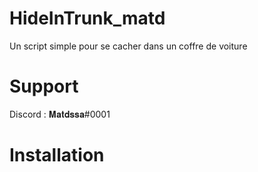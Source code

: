 # HideInTrunk_matd
Un script simple pour se cacher dans un coffre de voiture

# Support
Discord : 𝐌𝐚𝐭𝐝𝐬𝐬𝐚#0001

# Installation



